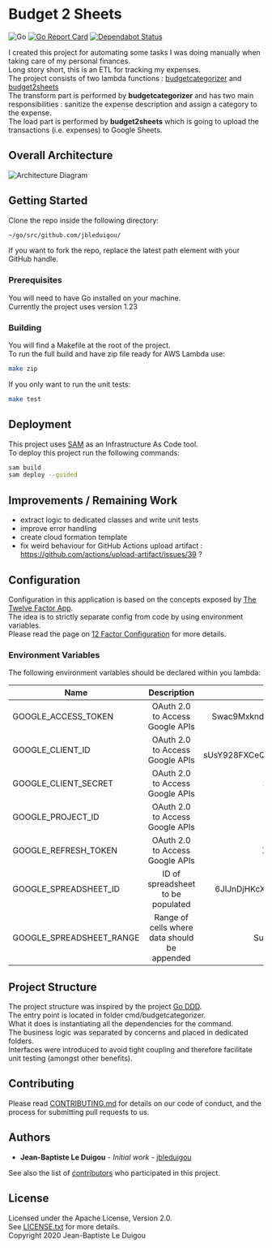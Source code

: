 # Budget 2 Sheets
![Go](https://github.com/jbleduigou/budget2sheets/workflows/Go/badge.svg)
[![Go Report Card](https://goreportcard.com/badge/github.com/jbleduigou/budget2sheets)](https://goreportcard.com/report/github.com/jbleduigou/budget2sheets)
[![Dependabot Status](https://api.dependabot.com/badges/status?host=github&repo=jbleduigou/budget2sheets)](https://dependabot.com)


I created this project for automating some tasks I was doing manually when taking care of my personal finances.  
Long story short, this is an ETL for tracking my expenses.  
The project consists of two lambda functions : [budgetcategorizer](https://github.com/jbleduigou/budgetcategorizer) and [budget2sheets](https://github.com/jbleduigou/budget2sheets)  
The transform part is performed by **budgetcategorizer** and has two main responsibilities : sanitize the expense description and assign a category to the expense.  
The load part is performed by **budget2sheets** which is going to upload the transactions (i.e. expenses) to Google Sheets.

## Overall Architecture

![Architecture Diagram](architecture_diagram.png)

## Getting Started

Clone the repo inside the following directory:

```bash
~/go/src/github.com/jbleduigou/

```

If you want to fork the repo, replace the latest path element with your GitHub handle.

### Prerequisites

You will need to have Go installed on your machine.  
Currently the project uses version 1.23

### Building
You will find a Makefile at the root of the project.  
To run the full build and have zip file ready for AWS Lambda use:

```bash
make zip
```

If you only want to run the unit tests:

```bash
make test
```

## Deployment

This project uses [SAM](https://docs.aws.amazon.com/serverless-application-model/latest/developerguide/what-is-sam.html) as an Infrastructure As Code tool.  
To deploy this project run the following commands:
```bash
sam build
sam deploy --guided
```


## Improvements / Remaining Work

* extract logic to dedicated classes and write unit tests
* improve error handling
* create cloud formation template
* fix weird behaviour for GitHub Actions upload artifact : https://github.com/actions/upload-artifact/issues/39 ?

## Configuration

Configuration in this application is based on the concepts exposed by [The Twelve Factor App](https://12factor.net/).  
The idea is to strictly separate config from code by using environment variables.  
Please read the page on [12 Factor Configuration](https://12factor.net/config) for more details.

### Environment Variables

The following environment variables should be declared within you lambda:

| Name                         | Description                                 | Sample Value                                                 |
| ---------------------------- |:-------------------------------------------:| :-----------------------------------------------------------:|
| GOOGLE_ACCESS_TOKEN          | OAuth 2.0 to Access Google APIs             | Swac9MxkndN1elrl3y7Gk6XWizKC97gs48eJ3p7O                     |
| GOOGLE_CLIENT_ID             | OAuth 2.0 to Access Google APIs             | 769149424942-sUsY928FXCeQB15Dpot0.apps.googleusercontent.com |
| GOOGLE_CLIENT_SECRET         | OAuth 2.0 to Access Google APIs             | Swac9MxkndN1elrl3y7G                                         |
| GOOGLE_PROJECT_ID            | OAuth 2.0 to Access Google APIs             | budget2sheets-633863                                         |
| GOOGLE_REFRESH_TOKEN         | OAuth 2.0 to Access Google APIs             | XgukkG2720EZOZuiYiHZ                                         |
| GOOGLE_SPREADSHEET_ID        | ID of spreadsheet to be populated           | 6JIJnDjHKcXwF9EhCTPLp0BJiZ03tMPvbVn36sj4                     |
| GOOGLE_SPREADSHEET_RANGE     | Range of cells where data should be appended| Suivi Dépenses Janvier!A2:F2                                 |

## Project Structure

The project structure was inspired by the project [Go DDD](https://github.com/marcusolsson/goddd).  
The entry point is located in folder cmd/budgetcategorizer.  
What it does is instantiating all the dependencies for the command.  
The business logic was separated by concerns and placed in dedicated folders.  
Interfaces were introduced to avoid tight coupling and therefore facilitate unit testing (amongst other benefits).  

## Contributing

Please read [CONTRIBUTING.md](CONTRIBUTING.md) for details on our code of conduct, and the process for submitting pull requests to us.

## Authors

* **Jean-Baptiste Le Duigou** - *Initial work* - [jbleduigou](https://github.com/jbleduigou)

See also the list of [contributors](https://github.com/jbleduigou/budget2sheets/contributors) who participated in this project.

## License

Licensed under the Apache License, Version 2.0.  
See [LICENSE.txt](LICENSE.txt) for more details.  
Copyright 2020 Jean-Baptiste Le Duigou
